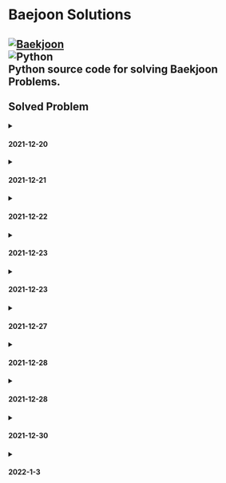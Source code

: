 # Baejoon Solutions 
[![Baekjoon](https://d2gd6pc034wcta.cloudfront.net/images/logo@2x.png)](https://www.acmicpc.net/)<br>
<img alt="Python" src ="https://img.shields.io/badge/Python-3776AB.svg?&style=for-the-badge&logo=Python&logoColor=white"/><br>
Python source code for solving Baekjoon Problems. <br>
<br>
Solved Problem<br>
----
<details>
<summary><h4>2021-12-20</h4></summary>
- No.1000<br>
- No.1001<br>
- No.1008<br>
- No.1330<br>
- No.2438<br>
- No.2439<br>
- No.2557<br>
- No.2588<br>
- No.2741<br>
- No.2742<br>
- No.2753<br>
- No.2739<br>
- No.2884<br>
- No.8393<br>
- No.9498<br>
- No.10171<br>
- No.10172<br>
- No.10430<br>
- No.10718<br>
- No.10869<br>
- No.10871<br>
- No.10950<br>
- No.10998<br>
- No.11021<br>
- No.11022<br>
- No.14681<br>
- No.15522<br>
</details>

<details>
<summary><h4>2021-12-21<h4></summary>
- No.1065<br>
- No.1110<br>
- No.1152<br>
- No.1157<br>
- No.1316<br>
- No.1546<br>
- No.2562<br>
- No.2577<br>
- No.2675<br>
- No.2908<br>
- No.2941<br>
- No.3052<br>
- No.4344<br>
- No.4673<br>
- No.5622<br>
- No.8958<br>
- No.10809<br>
- No.10818<br>
- No.10951<br>
- No.10952<br>
- No.11654<br>
- No.11720<br>
- No.15596<br>
-------------<br>
- No.1002<br>
- No.1011<br>
- No.1085<br>
- No.1193<br>
- No.1712<br>
- No.1929<br>
- No.1978<br>
- No.2292<br>
- No.2581<br>
- No.2775<br>
- No.2839<br>
- No.2869<br>
- No.3009<br>
- No.3053<br>
- No.4153<br>
- No.4948<br>
- No.4949<br>
- No.9012<br>
- No.9020<br>
- No.10250<br>
- No.10757<br>
- No.10773<br>
- No.10828<br>
- No.11653<br>
</details>

<details>
<summary><h4>2021-12-22<h4></summary>
- No.1002<br>
- No.2231<br>
- No.2447<br>
- No.2798<br>
- No.10870<br>
- No.10872<br>
- No.11729<br>
-------------<br>
- No.1018<br>
- No.1181<br>
- No.1427<br>
- No.1436<br>
- No.2108<br>
- No.2750<br>
- No.2751<br>
- No.7568<br>
- No.10814<br>
- No.10989<br>
- No.11650<br>
- No.11651<br>
- No.18870<br>
</details>

<details>
<summary><h4>2021-12-23<h4></summary>
- No.2440<br>
- No.2441<br>
- No.2455<br>
- No.2566<br>
- No.2609<br>
- No.2739<br>
- No.2752<br>
- No.2920<br>
- No.3046<br>
- No.5597<br>
- No.5988<br>
- No.10101<br>
- No.10103<br>
- No.10797<br>
- No.10817<br>
- No.10886<br>
- No.10987<br>
- No.11728<br>
- No.11943<br>
- No.11966<br>
- No.13752<br>
- No.14910<br>
- No.16430<br>
- No.16673<br>
-------------<br>
- No.1271<br>
- No.1550<br>
- No.2338<br>
- No.2475<br>
- No.2558<br>
- No.2845<br>
- No.2914<br>
- No.3003<br>
- No.5337<br>
- No.5338<br>
- No.5339<br>
- No.5522<br>
- No.5554<br>
- No.6749<br>
- No.6768<br>
- No.6810<br>
- No.8674<br>
- No.8718<br>
- No.8723<br>
- No.11466<br>
- No.11549<br>
- No.13136<br>
- No.13580<br>
- No.13597<br>
- No.13610<br>
- No.14038<br>
- No.14065<br>
- No.14173<br>
- No.14264<br>
- No.14470<br>
- No.14623<br>
- No.14924<br>
- No.14935<br>
- No.15025<br>
- No.15700<br>
- No.15873<br>
- No.16428<br>
- No.17362<br>
- No.19698<br>
- No.23825<br>
</details>

<details>
<summary><h4>2021-12-23<h4></summary>
- No.7287<br>
- No.8370<br>
- No.8393<br>
- No.8437<br>
- No.9653<br>
- No.9654<br>
- No.10170<br>
- No.10699<br>
- No.10926<br>
- No.11282<br>
- No.11382<br>
- No.11942<br>
- No.11943<br>
- No.13277<br>
- No.14645<br>
- No.14652<br>
- No.14924<br>
- No.14928<br>
- No.15439<br>
- No.15727<br>
- No.15733<br>
- No.15740<br>
- No.15894<br>
- No.15962<br>
- No.15964<br>
- No.16170<br>
- No.16394<br>
- No.17256<br>
- No.17295<br>
- No.17496<br>
- No.18096<br>
- No.18108<br>
- No.18301<br>
- No.20254<br>
- No.20492<br>
- No.21300<br>
- No.22193<br>
- No.23234<br>
- No.23825<br>
</details>

<details>
<summary><h4>2021-12-27<h4></summary>
- No.1297<br>
- No.2420<br>
- No.2480<br>
- No.2525<br>
- No.2530<br>
- No.3004<br>
- No.4299<br>
- No.5532<br>
</details>

<details>
<summary><h4>2021-12-28<h4></summary>
- No.5543<br>
- No.5575<br>
- No.5596<br>
- No.5893<br>
</details>

<details>
<summary><h4>2021-12-28<h4></summary>
- No.5928<br>
- No.6763<br>
- No.6764<br>
- No.6778<br>
- No.8710<br>
- No.10039<br>
- No.10156<br>
- No.10165<br>
- No.10179<br>
- No.10707<br>
- No.10768<br>
- No.11948<br>
- No.13866<br>
- No.13985<br>
- No.15051<br>
- No.15059<br>
- No.15080<br>
</details>

<details>
<summary><h4>2021-12-30<h4></summary>
- No.15128<br>
- No.15474<br>
- No.15610<br>
- No.15680<br>
- No.15726<br>
- No.15921<br>
- No.15963<br>
- No.16017<br>
</details>

<details>
<summary><h4>2022-1-3<h4></summary>
- No.16199<br>
- No.16204<br>
- No.16431<br>
- No.16486<br>
- No.16600<br>
- No.16693<br>
- No.16693<br>
- No.16727<br>
- No.17874<br>
</details>
